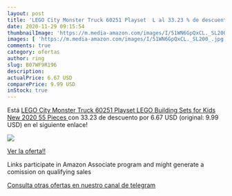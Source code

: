 ```yaml
---
layout: post
title: 'LEGO City Monster Truck 60251 Playset  L al 33.23 % de descuento'
date: 2020-11-29 09:15:54
thumbnailImage: 'https://m.media-amazon.com/images/I/51WN6GpQxCL._SL200_.jpg'
images: [ 'https://m.media-amazon.com/images/I/51WN6GpQxCL._SL200_.jpg' ]
comments: true
category: ofertas
author: ring
slug: B07WF9R196
description:
actualPrice: 6.67 USD
comparePrice: 9.99 USD
inStock: true
---
```


Está [LEGO City Monster Truck 60251 Playset  LEGO Building Sets for Kids  New 2020  55 Pieces ](https://www.amazon.com/dp/B07WF9R196/?tag=redken08-20) con 33.23 de descuento por 6.67 USD (original: 9.99 USD) en el siguiente enlace!

[![](https://m.media-amazon.com/images/I/51WN6GpQxCL._SL200_.jpg)](https://www.amazon.com/dp/B07WF9R196/?tag=redken08-20)

[Ver la oferta!!](https://www.amazon.com/dp/B07WF9R196/?tag=redken08-20)

Links participate in Amazon Associate program and might generate a comission on qualifying sales

[Consulta otras ofertas en nuestro canal de telegram](https://t.me/s/ofertas25)
